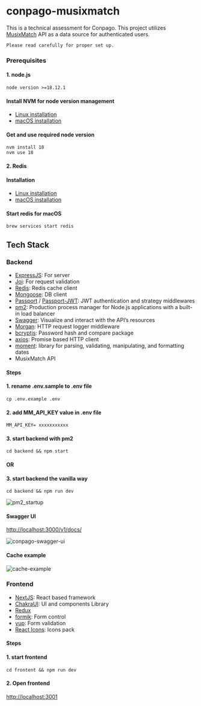 # conpago-musixmatch

This is a technical assessment for Conpago. This project utilizes [MusixMatch](https://www.musixmatch.com/) API as a data source for authenticated users.

`Please read carefully for proper set up.`



### Prerequisites
#### 1. node.js

```
node version >=18.12.1
```

#### Install NVM for node version management
- [Linux installation](https://monovm.com/blog/install-nvm-on-ubuntu/)  
- [macOS installation](https://collabnix.com/how-to-install-and-configure-nvm-on-mac-os/)

#### Get and use required node version
```
nvm install 18
nvm use 18
```

#### 2. Redis
#### Installation
- [Linux installation](https://redis.io/docs/install/install-redis/install-redis-on-linux/)  
- [macOS installation](https://redis.io/docs/install/install-redis/install-redis-on-mac-os/)

#### Start redis for macOS
```
brew services start redis
```


## Tech Stack

### Backend
- [ExpressJS](https://www.npmjs.com/package/express): For server
- [Joi](https://www.npmjs.com/package/joi): For request validation 
- [Redis](https://www.npmjs.com/package/redis): Redis cache client
- [Mongoose](https://www.npmjs.com/package/mongoose): DB client
- [Passport](https://www.npmjs.com/package/passport) / [Passport-JWT](https://www.npmjs.com/package/passport-jwt): JWT authentication and strategy middlewares
- [pm2](https://www.npmjs.com/package/pm2): Production process manager for Node.js applications with a built-in load balancer
- [Swagger](https://www.npmjs.com/package/swagger-ui): Visualize and interact with the API’s resources 
- [Morgan](https://www.npmjs.com/package/morgan): HTTP request logger middleware
- [bcryptjs](https://www.npmjs.com/package/bcryptjs): Password hash and compare package
- [axios](https://www.npmjs.com/package/axios): Promise based HTTP client
- [moment](https://www.npmjs.com/package/moment): library for parsing, validating, manipulating, and formatting dates
- MusixMatch API 

#### Steps
#### 1. rename .env.sample to .env file
```
cp .env.example .env
```

#### 2. add MM_API_KEY value in .env file
```
MM_API_KEY= xxxxxxxxxxx
```
#### 3. start backend with pm2
```
cd backend && npm start
```
#### OR
#### 3. start backend the vanilla way
```
cd backend && npm run dev
```
![pm2_startup](https://github.com/bishwo-pratap/conpago-musixmatch/assets/19890839/45f5f732-b9ae-43ad-b877-2443f0c8bf05)

#### Swagger UI
[http://localhost:3000/v1/docs/](http://localhost:3000/v1/docs/)

![conpago-swagger-ui](https://github.com/bishwo-pratap/conpago-musixmatch/assets/19890839/f766c2cf-7abd-4d87-b20d-9820a423b3e7)

#### Cache example
![cache-example](https://github.com/bishwo-pratap/conpago-musixmatch/assets/19890839/831692df-a136-4be8-98dd-0f038a1153dc)

### Frontend
- [NextJS](https://nextjs.org/): React based framework
- [ChakraUI](https://chakra-ui.com/): UI and components Library
- [Redux](https://www.npmjs.com/package/redux)
- [formik](https://www.npmjs.com/package/formik): Form control
- [yup](https://www.npmjs.com/package/yup): Form validation
- [React Icons](https://www.npmjs.com/package/react-icons): Icons pack

#### Steps
#### 1. start frontend
```
cd frontent && npm run dev
```
#### 2. Open frontend
[http://localhost:3001](http://localhost:3001)
